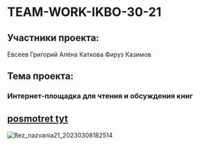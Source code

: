 # TEAM-WORK-IKBO-30-21
## Участники проекта:
Евсеев Григорий
Алёна Каткова
Фируз Казимов
## Тема проекта:
### Интернет-площадка для чтения и обсуждения книг

## [posmotret tyt](https://grimpeach.github.io/TEAM-WORK-IKBO-30-21/)
![Bez_nazvania21_20230308182514](https://user-images.githubusercontent.com/106539421/230177696-d5914e06-a3aa-42f0-b1f3-743b6c9a8ed0.png)
